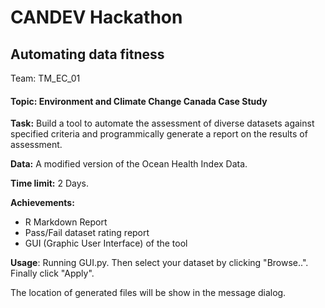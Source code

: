 # CANDEV Hackathon
## Automating data fitness
Team: TM_EC_01

#### Topic: Environment and Climate Change Canada Case Study


**Task:**
Build a tool to automate the assessment of diverse datasets against specified criteria and programmically generate a report on the results of assessment.

**Data:**
A modified version of the Ocean Health Index Data.

**Time limit:**
2 Days.

**Achievements:**
- R Markdown Report
- Pass/Fail dataset rating report 
- GUI (Graphic User Interface) of the tool


**Usage**:
Running GUI.py. Then select your dataset by clicking "Browse..". Finally click "Apply".

The location of generated files will be show in the message dialog.
